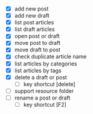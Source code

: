 - [x] add new post
- [x] add new draft
- [x] list post articles
- [x] list draft articles
- [x] open post or draft
- [x] move post to draft
- [x] move draft to post
- [x] check duplicate article name
- [x] list articles by categories
- [x] list articles by tags
- [x] delete a draft or post
  - [ ] key shortcut [delete]
- [ ] support resource folder
- [ ] rename a post or draft
  - [ ] key shortcut [F2]
